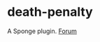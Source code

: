 # death-penalty
A Sponge plugin.
[Forum](https://forums.spongepowered.org/t/deathpenalty-prevent-suicide/13191)